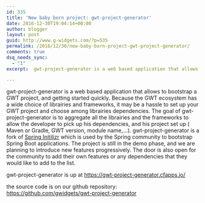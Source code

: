 ```yaml
---
id: 535
title: 'New baby born project: gwt-project-generator'
date: 2016-12-30T19:04:14+00:00
author: blogger
layout: post
guid: http://www.g-widgets.com/?p=535
permalink: /2016/12/30/new-baby-born-project-gwt-project-generator/
comments: true
dsq_needs_sync:
  - "1"
excerpt:  gwt-project-generator is a web based application that allows to bootstrap a GWT project, and getting started quickly. Because the GWT ecosystem has a wide choice of librairies and frameworks, it may be a hassle to set up your GWT project and choose among librairies dependencies...

---
```

gwt-project-generator is a web based application that allows to bootstrap a GWT project, and getting started quickly. Because the GWT ecosystem has a wide choice of librairies and frameworks, it may be a hassle to set up your GWT project and choose among librairies dependencies. The goal of gwt-project-generator is to aggregate all the librairies and the frameworks to allow the developer to pick up his dependencies, and his project set up ( Maven or Gradle, GWT version, module name,&#8230;). gwt-project-generator is a fork of [Spring Initilizr](https://github.com/spring-io/initializr/) which is used by the Spring community to bootstrap Spring Boot applications. The project is still in the demo phase, and we are planning to introduce new features progressively. The door is also open for the community to add their own features or any dependencies that they would like to add to the list. 

gwt-project-generator is up at <https://gwt-project-generator.cfapps.io/>

the source code is on our github repository: <https://github.com/gwidgets/gwt-project-generator>